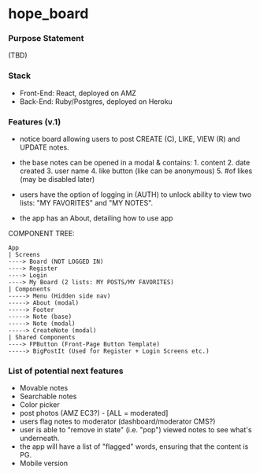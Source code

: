 # hope_board

### Purpose Statement 

(TBD)

### Stack

- Front-End: React, deployed on AMZ
- Back-End: Ruby/Postgres, deployed on Heroku

### Features (v.1)

- notice board allowing users to post CREATE (C), LIKE, VIEW (R) and UPDATE notes. 

- the base notes can be opened in a modal & contains: 
        1. content
        2. date created
        3. user name 
        4. like button (like can be anonymous)
        5.  #of likes (may be disabled later)

- users have the option of logging in (AUTH) to unlock ability to view two lists: "MY FAVORITES" and "MY NOTES".  

- the app has an About, detailing how to use app

COMPONENT TREE: 
```
App 
| Screens
----> Board (NOT LOGGED IN)
----> Register 
----> Login 
----> My Board (2 lists: MY POSTS/MY FAVORITES)
| Components
-----> Menu (Hidden side nav)
-----> About (modal)
-----> Footer
-----> Note (base)
-----> Note (modal)
-----> CreateNote (modal)
| Shared Components
----> FPButton (Front-Page Button Template)
-----> BigPostIt (Used for Register + Login Screens etc.)

```

### List of potential next features

- Movable notes
- Searchable notes
- Color picker
- post photos (AMZ EC3?) - [ALL = moderated] 
- users flag notes to moderator (dashboard/moderator CMS?)
- user is able to "remove in state" (i.e. "pop") viewed notes to see what's underneath. 
- the app will have a list of "flagged" words, ensuring that the content is PG. 
- Mobile version
